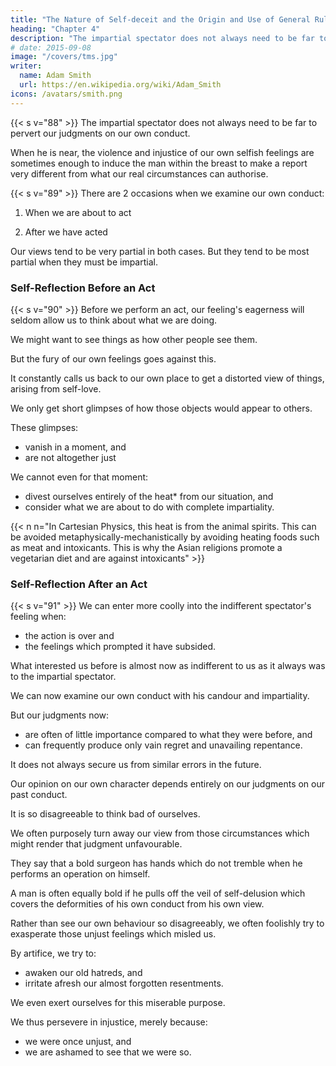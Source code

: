 ```yaml
---
title: "The Nature of Self-deceit and the Origin and Use of General Rule"
heading: "Chapter 4"
description: "The impartial spectator does not always need to be far to pervert our judgments on our own conduct"
# date: 2015-09-08
image: "/covers/tms.jpg"
writer:
  name: Adam Smith
  url: https://en.wikipedia.org/wiki/Adam_Smith
icons: /avatars/smith.png
---
```




{{< s v="88" >}} The impartial spectator does not always need to be far to pervert our judgments on our own conduct.

When he is near, the violence and injustice of our own selfish feelings are sometimes enough to induce the man within the breast to make a report very different from what our real circumstances can authorise.


{{< s v="89" >}} There are 2 occasions when we examine our own conduct:

 <!-- and try to view it as how the impartial spectator sees it:  -->

1. When we are about to act

2. After we have acted

Our views tend to be very partial in both cases. But they tend to be most partial when they must be impartial.



### Self-Reflection Before an Act

{{< s v="90" >}} Before we perform an act, our feeling's eagerness will seldom allow us to think about what we are doing.

<!-- Our violent emotions discolour our views even when we are trying to: 
- place ourselves in another person's situation, and
- regard the objects that interest us as how they will naturally appear to another person. -->

We might want to see things as how other people see them.

But the fury of our own feelings goes against this.

It constantly calls us back to our own place to get a distorted view of things, arising from self-love.

<!-- , where everything appears magnified and misrepresented by . instantaneous -->

We only get short glimpses of how those objects would appear to others.

These glimpses: 
- vanish in a moment, and
- are not altogether just

<!-- , even while they last. -->

We cannot even for that moment: 
- divest ourselves entirely of the heat* from our situation, and
- consider what we are about to do with complete impartiality.

{{< n n="In Cartesian Physics, this heat is from the animal spirits. This can be avoided metaphysically-mechanistically by avoiding heating foods such as meat and intoxicants. This is why the Asian religions promote a vegetarian diet and are against intoxicants" >}}


<!-- As father Malebranche says, the passions all: 
- justify themselves, and
- seem reasonable and proportional to their objects, as long as we continue to feel them.

We protect our ego through self-deceit, a weakness of humans which creates half of the disorders of human life -->

### Self-Reflection After an Act

{{< s v="91" >}} We can enter more coolly into the indifferent spectator's feeling when: 
- the action is over and
- the feelings which prompted it have subsided.

What interested us before is almost now as indifferent to us as it always was to the impartial spectator.

We can now examine our own conduct with his candour and impartiality.

<!-- The man of today is no longer agitated by the feelings which distracted him yesterday.

When the burst of emotion is fairly over, we can identify ourselves with the ideal man within the breast.

We can view our own situation through our own eyes.

We can view our own conduct with the severe eyes of the impartial spectator. -->

But our judgments now: 
- are often of little importance compared to what they were before, and
- can frequently produce only vain regret and unavailing repentance.

It does not always secure us from similar errors in the future.

<!-- However, they are seldomly quite candid even in this case. -->

Our opinion on our own character depends entirely on our judgments on our past conduct.

It is so disagreeable to think bad of ourselves.

We often purposely turn away our view from those circumstances which might render that judgment unfavourable.

They say that a bold surgeon has hands which do not tremble when he performs an operation on himself.

A man is often equally bold if he pulls off the veil of self-delusion which covers the deformities of his own conduct from his own view.

Rather than see our own behaviour so disagreeably, we often foolishly try to exasperate those unjust feelings which misled us.

By artifice, we try to: 
- awaken our old hatreds, and
- irritate afresh our almost forgotten resentments.

We even exert ourselves for this miserable purpose.

We thus persevere in injustice, merely because: 
- we were once unjust, and
- we are ashamed to see that we were so.


